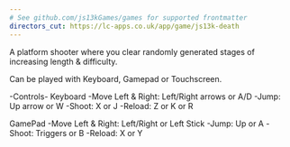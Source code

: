 ```yaml
---
# See github.com/js13kGames/games for supported frontmatter
directors_cut: https://lc-apps.co.uk/app/game/js13k-death
---
```

A platform shooter where you clear randomly generated stages of increasing length & difficulty.

Can be played with Keyboard, Gamepad or Touchscreen.

-Controls-
Keyboard
-Move Left & Right: Left/Right arrows or A/D
-Jump: Up arrow or W
-Shoot: X or J 
-Reload: Z or K or R 

GamePad
-Move Left & Right: Left/Right or Left Stick
-Jump: Up or A
-Shoot: Triggers or B
-Reload: X or Y